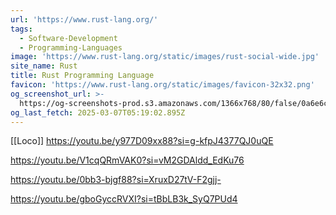```yaml
---
url: 'https://www.rust-lang.org/'
tags:
  - Software-Development
  - Programming-Languages
image: 'https://www.rust-lang.org/static/images/rust-social-wide.jpg'
site_name: Rust
title: Rust Programming Language
favicon: 'https://www.rust-lang.org/static/images/favicon-32x32.png'
og_screenshot_url: >-
  https://og-screenshots-prod.s3.amazonaws.com/1366x768/80/false/0a6e6cc20c9ad8d6e91cb53f89a46e677cde6d53f520bf1f83ce318069de8e40.jpeg
og_last_fetch: 2025-03-07T05:19:02.895Z
---
```


[[Loco]]
https://youtu.be/y977D09xx88?si=g-kfpJ4377QJ0uQE

https://youtu.be/V1cqQRmVAK0?si=vM2GDAldd_EdKu76

https://youtu.be/0bb3-bjgf88?si=XruxD27tV-F2gjj-

https://youtu.be/gboGyccRVXI?si=tBbLB3k_SyQ7PUd4
